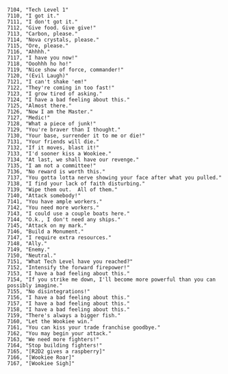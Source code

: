 ﻿```text
7104, "Tech Level 1"
7110, "I got it."
7111, "I don't got it."
7112, "Give food. Give give!"
7113, "Carbon, please."
7114, "Nova crystals, please."
7115, "Ore, please."
7116, "Ahhhh."
7117, "I have you now!"
7118, "Ooohhh ho ho!"
7119, "Nice show of force, commander!"
7120, "(Evil Laugh)"
7121, "I can't shake 'em!"
7122, "They're coming in too fast!"
7123, "I grow tired of asking."
7124, "I have a bad feeling about this."
7125, "Almost there."
7126, "Now I am the Master."
7127, "Medic!"
7128, "What a piece of junk!"
7129, "You're braver than I thought."
7130, "Your base, surrender it to me or die!"
7131, "Your friends will die."
7132, "If it moves, blast it!"
7133, "I'd sooner kiss a Wookiee."
7134, "At last, we shall have our revenge."
7135, "I am not a committee!"
7136, "No reward is worth this."
7137, "You gotta lotta nerve showing your face after what you pulled."
7138, "I find your lack of faith disturbing."
7139, "Wipe them out.  All of them."
7140, "Attack somebody!"
7141, "You have ample workers."
7142, "You need more workers."
7143, "I could use a couple boats here."
7144, "O.k., I don't need any ships."
7145, "Attack on my mark."
7146, "Build a Monument."
7147, "I require extra resources."
7148, "Ally."
7149, "Enemy."
7150, "Neutral."
7151, "What Tech Level have you reached?"
7152, "Intensify the forward firepower!"
7153, "I have a bad feeling about this."
7154, "If you strike me down, I'll become more powerful than you can possibly imagine."
7155, "No disintegrations!"
7156, "I have a bad feeling about this."
7157, "I have a bad feeling about this."
7158, "I have a bad feeling about this."
7159, "There's always a bigger fish."
7160, "Let the Wookiee win."
7161, "You can kiss your trade franchise goodbye."
7162, "You may begin your attack."
7163, "We need more fighters!"
7164, "Stop building fighters!"
7165, "[R2D2 gives a raspberry]"
7166, "[Wookiee Roar]"
7167, "[Wookiee Sigh]"
```